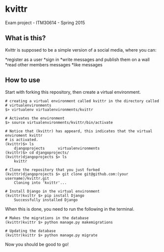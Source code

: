# kvittr
Exam project - ITM30614 - Spring 2015

## What is this?
Kvittr is supposed to be a simple version of a social media, where you can:

*register as a user 
*sign in 
*write messages and publish them on a wall
*read other members messages
*like messages


## How to use
Start with forking this repository, then create a virtual environment.

```
# creating a virtual environment called kvittr in the directory called
# virtualenvironments
$> virtualenv virtualenvironments/kvittr

# Activates the environment
$> source virtualenvironments/kvittr/bin/activate

# Notice that (kvittr) has appeard, this indicates that the virtual enviroment kvittr
# is activated.
(kvittr)$> ls
    djangoprojects      virtualenvironments
(kvittr)$> cd djangoprojects/
(kvittr)djangoprojects $> ls
    kvittr

# Clone the repository that you just forked
(kvittr)djangoprojects $> git clone git@github.com:(your username)/kvittr.git
    Cloning into 'kvittr'...

# Install Django in the virtual environment
(kvittr)kvittr $> pip install Django
    Successfully installed Django

```

When this is done, you need to run the following in the terminal.

```
# Makes the migrations in the database
(kvittr)kvittr $> python manage.py makemigrations

# Updating the database
(kvittr)kvittr $> python manage.py migrate

```

Now you should be good to go!
